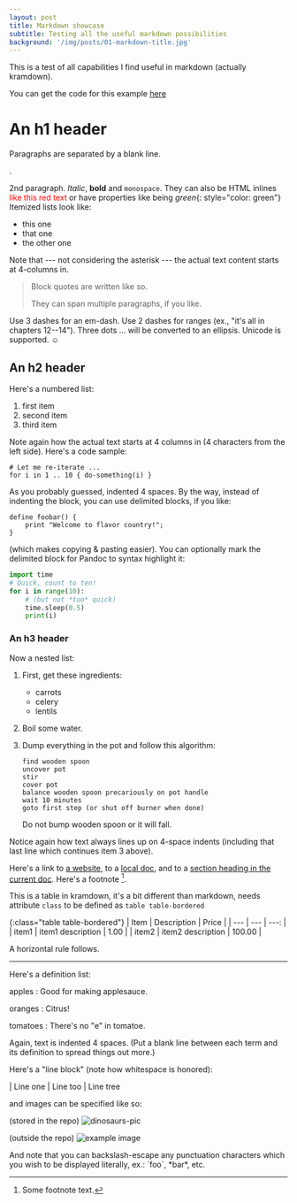 ```yaml
---
layout: post
title: Markdown showcase
subtitle: Testing all the useful markdown possibilities
background: '/img/posts/01-markdown-title.jpg'
---
```


This is a test of all capabilities I find useful in markdown (actually kramdown).

You can get the code for this example [here](https://github.com/Saul-R/blog/tree/master/_posts/2019-05-15-markdown-showcase.md)


An h1 header
============

Paragraphs are separated by a blank line.

.

2nd paragraph. *Italic*, **bold** and `monospace`. They can also be HTML inlines <span style="color: red">like this red text</span> or have properties like being *green*{: style="color: green"}
 Itemized lists
look like:

  * this one
  * that one
  * the other one

Note that --- not considering the asterisk --- the actual text
content starts at 4-columns in.

> Block quotes are
> written like so.
>
> They can span multiple paragraphs,
> if you like.

Use 3 dashes for an em-dash. Use 2 dashes for ranges (ex., "it's all
in chapters 12--14"). Three dots ... will be converted to an ellipsis.
Unicode is supported. ☺



An h2 header
------------

Here's a numbered list:

 1. first item
 2. second item
 3. third item

Note again how the actual text starts at 4 columns in (4 characters
from the left side). Here's a code sample:

    # Let me re-iterate ...
    for i in 1 .. 10 { do-something(i) }

As you probably guessed, indented 4 spaces. By the way, instead of
indenting the block, you can use delimited blocks, if you like:

~~~
define foobar() {
    print "Welcome to flavor country!";
}
~~~

(which makes copying & pasting easier). You can optionally mark the
delimited block for Pandoc to syntax highlight it:

~~~python
import time
# Quick, count to ten!
for i in range(10):
    # (but not *too* quick)
    time.sleep(0.5)
    print(i)
~~~



### An h3 header ###

Now a nested list:

 1. First, get these ingredients:

      * carrots
      * celery
      * lentils

 2. Boil some water.

 3. Dump everything in the pot and follow
    this algorithm:

        find wooden spoon
        uncover pot
        stir
        cover pot
        balance wooden spoon precariously on pot handle
        wait 10 minutes
        goto first step (or shut off burner when done)

    Do not bump wooden spoon or it will fall.

Notice again how text always lines up on 4-space indents (including
that last line which continues item 3 above).

Here's a link to [a website](http://foo.bar), to a [local
doc]({{site.url}}{{site.baseurl}}/about), and to a [section heading in the current
doc](#an-h2-header). Here's a footnote [^1].

[^1]: Some footnote text.

This is a table in kramdown, it's a bit different than markdown, needs attribute `class` to be defined as `table table-bordered`

{:class="table table-bordered"}
| Item | Description | Price |
| --- | --- | ---: |
| item1 | item1 description | 1.00 |
| item2 | item2 description | 100.00 |



A horizontal rule follows.

***

Here's a definition list:

apples
  : Good for making applesauce.

oranges
  : Citrus!

tomatoes
  : There's no "e" in tomatoe.

Again, text is indented 4 spaces. (Put a blank line between each
term and  its definition to spread things out more.)

Here's a "line block" (note how whitespace is honored):

| Line one
|   Line too
| Line tree

and images can be specified like so:

(stored in the repo)
![dinosaurs-pic]({{site.url}}{{site.baseurl}}//img/posts/01-markdown-title.jpg)

(outside the repo)
![example image](https://lh3.googleusercontent.com/SvjUe0hSdUMRDHSlDKOf8cQchTX9rVjElACimGtH4rbAfhgsLv3RxU-rLAXxz9sidvbxaLjYTZQttD_FG7EKexHaOKtPpK-u_1TaJy5RYA=s660)


And note that you can backslash-escape any punctuation characters
which you wish to be displayed literally, ex.: \`foo\`, \*bar\*, etc.